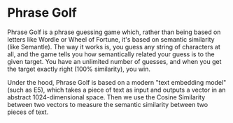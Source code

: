 # Phrase Golf

Phrase Golf is a phrase guessing game which, rather than being based on 
letters like Wordle or Wheel of Fortune, it's based on semantic 
similarity (like Semantle). The way it works is, you guess any string of 
characters at all, and the game tells you how semantically related your 
guess is to the given target. You have an unlimited number of guesses, 
and when you get the target exactly right (100% similarity), you win.

Under the hood, Phrase Golf is based on a modern "text embedding model" 
(such as E5), which takes a piece of text as input and outputs a vector 
in an abstract 1024-dimensional space. Then we use the Cosine Similarity 
between two vectors to measure the semantic similarity between two 
pieces of text.
